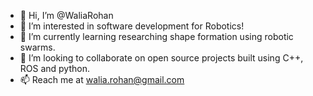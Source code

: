 - 👋 Hi, I’m @WaliaRohan
- 👀 I’m interested in software development for Robotics!
- 🌱 I’m currently learning researching shape formation using robotic swarms.
- 💞️ I’m looking to collaborate on open source projects built using C++, ROS and python. 
- 📫 Reach me at walia.rohan@gmail.com

<!---
WaliaRohan/WaliaRohan is a ✨ special ✨ repository because its `README.md` (this file) appears on your GitHub profile.
You can click the Preview link to take a look at your changes.
--->
